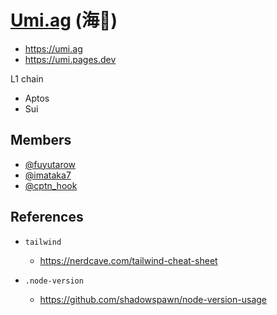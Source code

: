 # [Umi.ag](https://umi.ag) (海🌊)

- https://umi.ag
- https://umi.pages.dev


L1 chain
- Aptos
- Sui

## Members

- [@fuyutarow](https://github.com/fuyutarow)
- [@imataka7](https://github.com/imataka7)
- [@cptn_hook](https://github.com/HM0810)

## References

- `tailwind`
  - https://nerdcave.com/tailwind-cheat-sheet

- `.node-version`
  - https://github.com/shadowspawn/node-version-usage
